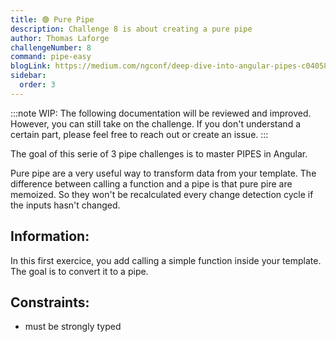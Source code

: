 ```yaml
---
title: 🟢 Pure Pipe
description: Challenge 8 is about creating a pure pipe
author: Thomas Laforge
challengeNumber: 8
command: pipe-easy
blogLink: https://medium.com/ngconf/deep-dive-into-angular-pipes-c040588cd15d
sidebar:
  order: 3
---
```


:::note
WIP: The following documentation will be reviewed and improved. However, you can still take on the challenge. If you don't understand a certain part, please feel free to reach out or create an issue.
:::

The goal of this serie of 3 pipe challenges is to master PIPES in Angular.

Pure pipe are a very useful way to transform data from your template. The difference between calling a function and a pipe is that pure pire are memoized. So they won't be recalculated every change detection cycle if the inputs hasn't changed.

## Information:

In this first exercice, you add calling a simple function inside your template. The goal is to convert it to a pipe.

## Constraints:

- must be strongly typed
